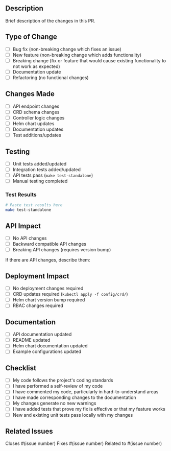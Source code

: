 ## Description
Brief description of the changes in this PR.

## Type of Change
- [ ] Bug fix (non-breaking change which fixes an issue)
- [ ] New feature (non-breaking change which adds functionality)
- [ ] Breaking change (fix or feature that would cause existing functionality to not work as expected)
- [ ] Documentation update
- [ ] Refactoring (no functional changes)

## Changes Made
- [ ] API endpoint changes
- [ ] CRD schema changes
- [ ] Controller logic changes
- [ ] Helm chart updates
- [ ] Documentation updates
- [ ] Test additions/updates

## Testing
- [ ] Unit tests added/updated
- [ ] Integration tests added/updated
- [ ] API tests pass (`make test-standalone`)
- [ ] Manual testing completed

### Test Results
```bash
# Paste test results here
make test-standalone
```

## API Impact
- [ ] No API changes
- [ ] Backward compatible API changes
- [ ] Breaking API changes (requires version bump)

If there are API changes, describe them:

## Deployment Impact
- [ ] No deployment changes required
- [ ] CRD updates required (`kubectl apply -f config/crd/`)
- [ ] Helm chart version bump required
- [ ] RBAC changes required

## Documentation
- [ ] API documentation updated
- [ ] README updated
- [ ] Helm chart documentation updated
- [ ] Example configurations updated

## Checklist
- [ ] My code follows the project's coding standards
- [ ] I have performed a self-review of my code
- [ ] I have commented my code, particularly in hard-to-understand areas
- [ ] I have made corresponding changes to the documentation
- [ ] My changes generate no new warnings
- [ ] I have added tests that prove my fix is effective or that my feature works
- [ ] New and existing unit tests pass locally with my changes

## Related Issues
Closes #(issue number)
Fixes #(issue number)
Related to #(issue number)